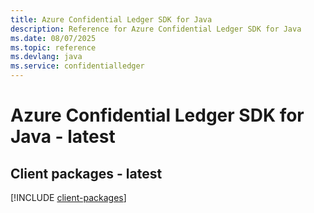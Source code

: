 ```yaml
---
title: Azure Confidential Ledger SDK for Java
description: Reference for Azure Confidential Ledger SDK for Java
ms.date: 08/07/2025
ms.topic: reference
ms.devlang: java
ms.service: confidentialledger
---
```

# Azure Confidential Ledger SDK for Java - latest

## Client packages - latest
[!INCLUDE [client-packages](confidential-ledger-client-index.md)]
